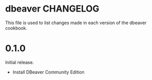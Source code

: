 # dbeaver CHANGELOG

This file is used to list changes made in each version of the dbeaver cookbook.

# 0.1.0

Initial release.

- Install DBeaver Community Edition
